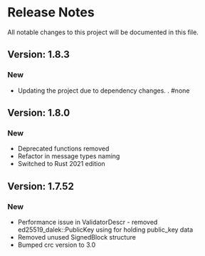 # Release Notes

All notable changes to this project will be documented in this file.

## Version: 1.8.3

### New
 - Updating the project due to dependency changes. . #none


## Version: 1.8.0

### New

- Deprecated functions removed
- Refactor in message types naming
- Switched to Rust 2021 edition

## Version: 1.7.52

### New

- Performance issue in ValidatorDescr - removed ed25519_dalek::PublicKey using for holding public_key data
- Removed unused SignedBlock structure
- Bumped crc version to 3.0
